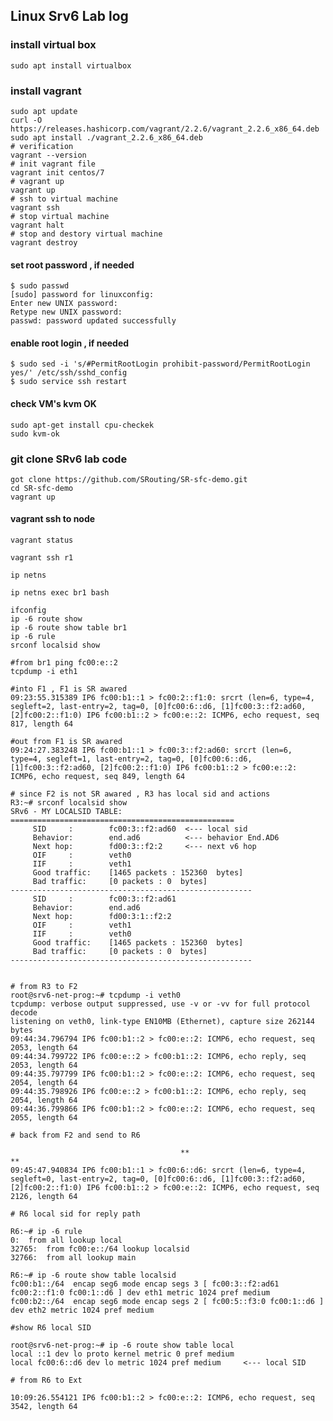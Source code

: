 ## Linux Srv6 Lab log

### install virtual box
	
	sudo apt install virtualbox

### install vagrant

	sudo apt update
	curl -O https://releases.hashicorp.com/vagrant/2.2.6/vagrant_2.2.6_x86_64.deb
	sudo apt install ./vagrant_2.2.6_x86_64.deb
	# verification 
	vagrant --version
	# init vagrant file
	vagrant init centos/7
	# vagrant up
    vagrant up
    # ssh to virtual machine
    vagrant ssh
    # stop virtual machine
    vagrant halt
    # stop and destory virtual machine
    vagrant destroy

#### set root password , if needed

	$ sudo passwd
	[sudo] password for linuxconfig: 
	Enter new UNIX password: 
	Retype new UNIX password: 
	passwd: password updated successfully

#### enable root login , if needed

	$ sudo sed -i 's/#PermitRootLogin prohibit-password/PermitRootLogin yes/' /etc/ssh/sshd_config
	$ sudo service ssh restart

#### check VM's kvm OK

	sudo apt-get install cpu-checkek
	sudo kvm-ok


### git clone SRv6 lab code

	got clone https://github.com/SRouting/SR-sfc-demo.git
	cd SR-sfc-demo
	vagrant up

#### vagrant ssh to node

	vagrant status

	vagrant ssh r1

    ip netns 

    ip netns exec br1 bash

    ifconfig
    ip -6 route show
    ip -6 route show table br1
    ip -6 rule
    srconf localsid show

    #from br1 ping fc00:e::2
    tcpdump -i eth1

    #into F1 , F1 is SR awared
    09:23:55.315389 IP6 fc00:b1::1 > fc00:2::f1:0: srcrt (len=6, type=4, segleft=2, last-entry=2, tag=0, [0]fc00:6::d6, [1]fc00:3::f2:ad60, [2]fc00:2::f1:0) IP6 fc00:b1::2 > fc00:e::2: ICMP6, echo request, seq 817, length 64

    #out from F1 is SR awared
    09:24:27.383248 IP6 fc00:b1::1 > fc00:3::f2:ad60: srcrt (len=6, type=4, segleft=1, last-entry=2, tag=0, [0]fc00:6::d6, [1]fc00:3::f2:ad60, [2]fc00:2::f1:0) IP6 fc00:b1::2 > fc00:e::2: ICMP6, echo request, seq 849, length 64

    # since F2 is not SR awared , R3 has local sid and actions
    R3:~# srconf localsid show
	SRv6 - MY LOCALSID TABLE:
	==================================================
		 SID     :        fc00:3::f2:ad60  <--- local sid
		 Behavior:        end.ad6          <--- behavior End.AD6
		 Next hop:        fd00:3::f2:2     <--- next v6 hop 
		 OIF     :        veth0
		 IIF     :        veth1
		 Good traffic:    [1465 packets : 152360  bytes]
		 Bad traffic:     [0 packets : 0  bytes]
	------------------------------------------------------
		 SID     :        fc00:3::f2:ad61
		 Behavior:        end.ad6
		 Next hop:        fd00:3:1::f2:2
		 OIF     :        veth1
		 IIF     :        veth0
		 Good traffic:    [1465 packets : 152360  bytes]
		 Bad traffic:     [0 packets : 0  bytes]
	------------------------------------------------------ 
   

	# from R3 to F2
	root@srv6-net-prog:~# tcpdump -i veth0
	tcpdump: verbose output suppressed, use -v or -vv for full protocol decode
	listening on veth0, link-type EN10MB (Ethernet), capture size 262144 bytes
	09:44:34.796794 IP6 fc00:b1::2 > fc00:e::2: ICMP6, echo request, seq 2053, length 64
	09:44:34.799722 IP6 fc00:e::2 > fc00:b1::2: ICMP6, echo reply, seq 2053, length 64
	09:44:35.797799 IP6 fc00:b1::2 > fc00:e::2: ICMP6, echo request, seq 2054, length 64
	09:44:35.798926 IP6 fc00:e::2 > fc00:b1::2: ICMP6, echo reply, seq 2054, length 64
	09:44:36.799866 IP6 fc00:b1::2 > fc00:e::2: ICMP6, echo request, seq 2055, length 64

    # back from F2 and send to R6
                                          
                                          **                               **
    09:45:47.940834 IP6 fc00:b1::1 > fc00:6::d6: srcrt (len=6, type=4, segleft=0, last-entry=2, tag=0, [0]fc00:6::d6, [1]fc00:3::f2:ad60, [2]fc00:2::f1:0) IP6 fc00:b1::2 > fc00:e::2: ICMP6, echo request, seq 2126, length 64

    # R6 local sid for reply path

    R6:~# ip -6 rule
	0:	from all lookup local
	32765:	from fc00:e::/64 lookup localsid
	32766:	from all lookup main

	R6:~# ip -6 route show table localsid     
	fc00:b1::/64  encap seg6 mode encap segs 3 [ fc00:3::f2:ad61 fc00:2::f1:0 fc00:1::d6 ] dev eth1 metric 1024 pref medium
	fc00:b2::/64  encap seg6 mode encap segs 2 [ fc00:5::f3:0 fc00:1::d6 ] dev eth2 metric 1024 pref medium

    #show R6 local SID 

    root@srv6-net-prog:~# ip -6 route show table local
	local ::1 dev lo proto kernel metric 0 pref medium
	local fc00:6::d6 dev lo metric 1024 pref medium     <--- local SID

    # from R6 to Ext

    10:09:26.554121 IP6 fc00:b1::2 > fc00:e::2: ICMP6, echo request, seq 3542, length 64
